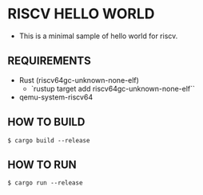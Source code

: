 # RISCV HELLO WORLD

- This is a minimal sample of hello world for riscv.

## REQUIREMENTS

- Rust (riscv64gc-unknown-none-elf)
  - `rustup target add riscv64gc-unknown-none-elf``
- qemu-system-riscv64

## HOW TO BUILD

```
$ cargo build --release
```

## HOW TO RUN

```
$ cargo run --release
```
